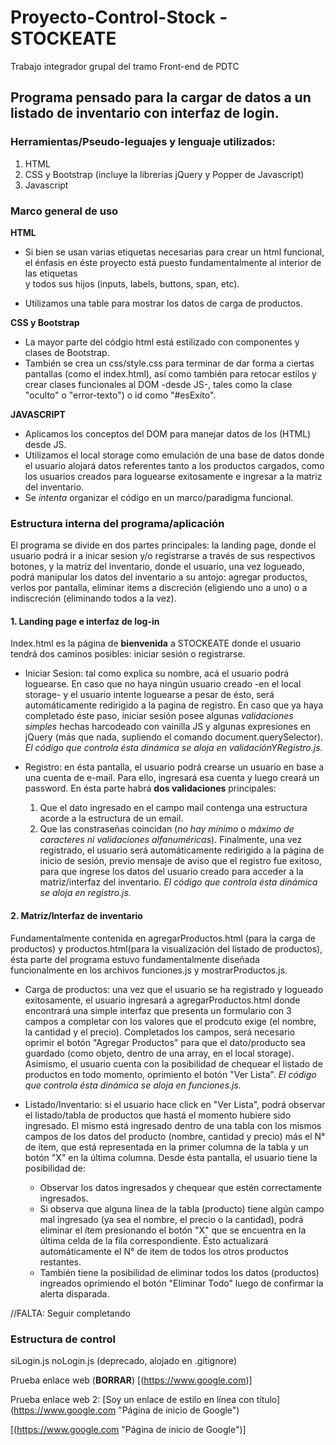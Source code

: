 # Proyecto-Control-Stock - STOCKEATE
Trabajo integrador grupal del tramo Front-end de PDTC

## Programa pensado para la **cargar de datos a un listado de inventario con interfaz de login**.

### Herramientas/Pseudo-leguajes y lenguaje utilizados:
1. HTML
2. CSS y Bootstrap (incluye la librerías jQuery y Popper de Javascript)
3. Javascript

### Marco general de uso
**HTML**
* Si bien se usan varias etiquetas necesarias para crear un html funcional, el énfasis en éste proyecto está puesto fundamentalmente al interior de las etiquetas <form> y todos sus hijos (inputs, labels, buttons, span, etc).
* Utilizamos una table para mostrar los datos de carga de productos.

**CSS y Bootstrap**
* La mayor parte del códgio html está estilizado con componentes y clases de Bootstrap.
* También se crea un css/style.css para terminar de dar forma a ciertas pantallas (como el index.html), así como también para retocar estilos y crear clases funcionales al DOM -desde JS-, tales como la clase "oculto" o "error-texto") o id como "#esExito".

**JAVASCRIPT**
* Aplicamos los conceptos del DOM para manejar datos de los <form>(HTML) desde JS.
* Utilizamos el local storage como emulación de una base de datos donde el usuario alojará datos referentes tanto a los productos cargados, como los usuarios creados para loguearse exitosamente e ingresar a la matriz del inventario.
* Se *intenta* organizar el código en un marco/paradigma funcional. 


### Estructura interna del programa/aplicación
El programa se divide en dos partes principales: la landing page, donde el usuario podrá ir a inicar sesion y/o registrarse a través de sus respectivos botones, y la matriz del inventario, donde el usuario, una vez logueado, podrá manipular los datos del inventario a su antojo: agregar productos, verlos por pantalla, eliminar items a discreción (eligiendo uno a uno) o a indiscreción (eliminando todos a la vez).

#### 1. Landing page e interfaz de log-in
Index.html es la página de **bienvenida** a STOCKEATE donde el usuario tendrá dos caminos posibles: iniciar sesión o registrarse.

* Iniciar Sesion: tal como explica su nombre, acá el usuario podrá loguearse. En caso que no haya ningún usuario creado -en el local storage- y el usuario intente loguearse a pesar de ésto, será automáticamente redirigido a la pagina de registro. En caso que ya haya completado éste paso, iniciar sesión posee algunas *validaciones simples* hechas harcodeado con vainilla JS y algunas expresiones en jQuery (más que nada, supliendo el comando document.querySelector). 
*El código que controla ésta dinámica se aloja en validaciónYRegistro.js.*

* Registro: en ésta pantalla, el usuario podrá crearse un usuario en base a una cuenta de e-mail. Para ello, ingresará esa cuenta y luego creará un password. En ésta parte habrá **dos validaciones** principales:
    1. Que el dato ingresado en el campo mail contenga una estructura acorde a la estructura de un email.
    2. Que las constraseñas coincidan (*no hay mínimo o máximo de caracteres ni validaciones alfanuméricas*).
Finalmente, una vez registrado, el usuario será automáticamente redirigido a la página de inicio de sesión, previo mensaje de aviso que el registro fue exitoso, para que ingrese los datos del usuario creado para acceder a la matriz/interfaz del inventario.
*El código que controla ésta dinámica se aloja en registro.js.*


#### 2. Matriz/Interfaz de inventario
Fundamentalmente contenida en agregarProductos.html (para la carga de productos) y productos.html(para la visualización del listado de productos), ésta parte del programa estuvo fundamentalmente diseñada funcionalmente en los archivos funciones.js y mostrarProductos.js.

* Carga de productos: una vez que el usuario se ha registrado y logueado exitosamente, el usuario ingresará a agregarProductos.html donde encontrará una simple interfaz que presenta un formulario con 3 campos a completar con los valores que el prodcuto exige (el nombre, la cantidad y el precio). Completados los campos, será necesario oprimir el botón "Agregar Productos" para que el dato/producto sea guardado (como objeto, dentro de una array, en el local storage).
Asimismo, el usuario cuenta con la posibilidad de chequear el listado de productos en todo momento, oprimiento el botón "Ver Lista". 
*El código que controla ésta dinámica se aloja en funciones.js.*

* Listado/Inventario: si el usuario hace click en "Ver Lista", podrá observar el listado/tabla de productos que hastá el momento hubiere sido ingresado. El mismo está ingresado dentro de una tabla con los mismos campos de los datos del producto (nombre, cantidad y precio) más el N° de ítem, que está representada en la primer columna de la tabla y un botón "X" en la última columna.
Desde ésta pantalla, el usuario tiene la posibilidad de:

    * Observar los datos ingresados y chequear que estén correctamente ingresados.
    * Si observa que alguna línea de la tabla (producto) tiene algún campo mal ingresado (ya sea el nombre, el precio o la cantidad), podrá eliminar el ítem presionando el botón "X" que se encuentra en la última celda de la fila correspondiente. Ésto actualizará automáticamente el N° de item de todos los otros productos restantes.
    * También tiene la posibilidad de eliminar todos los datos (productos) ingreados oprimiendo el botón "Eliminar Todo" luego de confirmar la alerta disparada.

//FALTA: Seguir completando

### Estructura de control
siLogin.js noLogin.js (deprecado, alojado en .gitignore)



Prueba enlace web (**BORRAR**)
[(https://www.google.com)]

Prueba enlace web 2:
[Soy un enlace de estilo en línea con título] (https://www.google.com "Página de inicio de Google")

[(https://www.google.com "Página de inicio de Google")]






